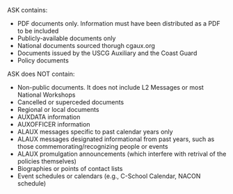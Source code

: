 
ASK contains:
- PDF documents only. Information must have been distributed as a PDF to be included
- Publicly-available documents only
- National documents sourced thorugh cgaux.org
- Documents issued by the USCG Auxiliary and the Coast Guard 
- Policy documents

ASK does NOT contain:
- Non-public documents. It does not include L2 Messages or most National Workshops
- Cancelled or superceded documents
- Regional or local documents
- AUXDATA information
- AUXOFFICER information
- ALAUX messages specific to past calendar years only
- ALAUX messages designated informational from past years, such as those commemorating/recognizing people or events
- ALAUX promulgation announcements (which interfere with retrival of the policies themselves)
- Biographies or points of contact lists
- Event schedules or calendars (e.g., C-School Calendar, NACON schedule)